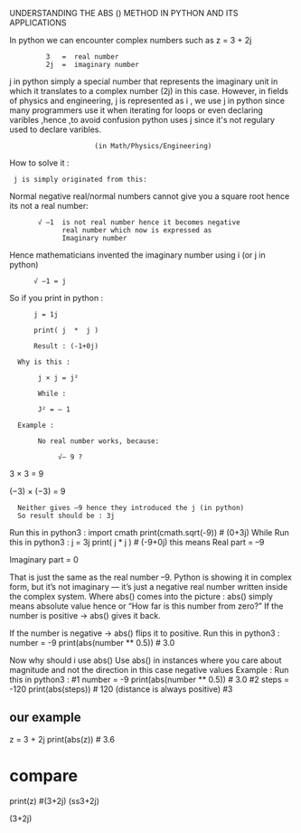 UNDERSTANDING THE ABS () METHOD IN PYTHON AND ITS APPLICATIONS

In python we can encounter complex numbers such as z = 3 + 2j

             3   =  real number
             2j  =  imaginary number 

j in python simply a special number that represents the imaginary unit in which it translates to a complex number (2j) in this case. However, in fields of physics and engineering, j is represented as i , we use j in python since many programmers use it when iterating for loops or even declaring varibles ,hence ,to avoid confusion python uses j since it's not regulary used to declare varibles.

                            

                                  
                         (in Math/Physics/Engineering)


How to solve it : 

     j is simply originated from this:
           
Normal negative real/normal numbers cannot give you a square root hence its not a real number:

           √ –1  is not real number hence it becomes negative 
                 real number which now is expressed as
                 Imaginary number    

Hence mathematicians  invented the imaginary number using i (or j in python)
      
          √ –1 = j

So if you print in python  :

          j = 1j

          print( j  *  j ) 

          Result : (-1+0j)
      
      Why is this : 
           
           j × j = j²
           
           While : 
         
           J² = – 1

      Example : 
           
           No real number works, because:
                
                √– 9 ?
3 × 3 = 9 


(−3) × (−3) = 9 


      Neither gives –9 hence they introduced the j (in python)
      So result should be : 3j

  Run this in python3 :
  import cmath
  print(cmath.sqrt(-9))  # (0+3j)
  While 
  Run this in python3 :
  j = 3j
  print( j * j )       # (-9+0j)
  this means
Real part = –9


Imaginary part = 0


That is just the same as the real number –9.
Python is showing it in complex form, but it’s not imaginary — it’s just a negative real number written inside the complex system.
Where abs() comes into the picture : 
abs() simply means absolute value hence or “How far is this number from zero?”
If the number is positive → abs() gives it back.


If the number is negative → abs() flips it to positive.
Run this in python3 : 
   number = -9
   print(abs(number ** 0.5))  # 3.0

Now why should i use abs() 
Use abs() in instances where you care about magnitude and not the direction in this case negative values
Example : 
Run this in python3 : 
   #1
   number = -9
   print(abs(number ** 0.5))  # 3.0
   #2
   steps = -120
   print(abs(steps))  # 120 (distance is always positive)
   #3
   ## our example
   z = 3 + 2j
   print(abs(z)) # 3.6
   # compare 
   print(z)      #(3+2j)
(ss3+2j)

(3+2j)




   



  

  



           
           














      
     


